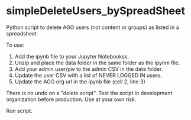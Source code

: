 # simpleDeleteUsers_bySpreadSheet
Python script to delete AGO users (not content or groups) as listed in a spreadsheet

To use:
1. Add the ipynb file to your Jupyter Notebookss. 
2. Unzip and place the data folder in the same folder as the ipynm file.  
3. Add your admin user/pw to the admin CSV in the data folder.
4. Update the user CSV with a list of NEVER LOGGED IN users.
5. Update the AGO org url in the ipynb file (cell 2, line 3)

There is no undo on a "delete script".  Test the script in development organization before production. Use at your own risk. 

Run script.
